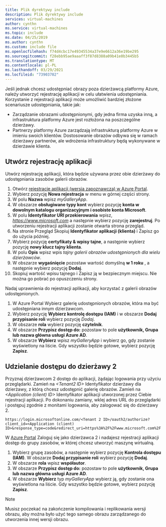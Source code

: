 ```yaml
---
title: Plik dyrektywy include
description: Plik dyrektywy include
services: virtual-machines
author: cynthn
ms.service: virtual-machines
ms.topic: include
ms.date: 04/25/2019
ms.author: cynthn
ms.custom: include file
ms.openlocfilehash: f74d4cbc17e49345534a37e9e6612a36e19be295
ms.sourcegitcommit: f28ebb95ae9aaaff3f87d8388a09b41e0b3445b5
ms.translationtype: MT
ms.contentlocale: pl-PL
ms.lasthandoff: 03/29/2021
ms.locfileid: "73903702"
---
```

Jeśli jednak chcesz udostępniać obrazy poza dzierżawcą platformy Azure, należy utworzyć rejestrację aplikacji w celu ułatwienia udostępniania.  Korzystanie z rejestracji aplikacji może umożliwić bardziej złożone scenariusze udostępniania, takie jak: 

* Zarządzanie obrazami udostępnionymi, gdy jedna firma uzyska inną, a infrastruktura platformy Azure jest rozłożona na poszczególne dzierżawy. 
* Partnerzy platformy Azure zarządzają infrastrukturą platformy Azure w imieniu swoich klientów. Dostosowanie obrazów odbywa się w ramach dzierżawy partnerów, ale wdrożenia infrastruktury będą wykonywane w dzierżawie klienta. 


## <a name="create-the-app-registration"></a>Utwórz rejestrację aplikacji

Utwórz rejestrację aplikacji, która będzie używana przez obie dzierżawy do udostępniania zasobów galerii obrazów.
1. Otwórz [rejestracje aplikacji (wersja zapoznawcza) w Azure Portal](https://ms.portal.azure.com/#blade/Microsoft_AAD_RegisteredApps/ApplicationsListBlade/quickStartType//sourceType/).    
1. Wybierz pozycję **Nowa rejestracja** w menu w górnej części strony.
1. W polu **Nazwa** wpisz *myGalleryApp*.
1. W obszarze **obsługiwane typy kont** wybierz pozycję **konta w dowolnym katalogu organizacyjnym i osobiste konta Microsoft**.
1. W polu **Identyfikator URI przekierowania** wpisz, *https://www.microsoft.com* a następnie wybierz pozycję **zarejestruj**. Po utworzeniu rejestracji aplikacji zostanie otwarta strona przegląd.
1. Na stronie Przegląd Skopiuj **Identyfikator aplikacji (klienta)** i Zapisz go do użycia później.   
1. Wybierz pozycję **certyfikaty & wpisy tajne**, a następnie wybierz pozycję **nowy klucz tajny klienta**.
1. W polu **Opis** wpisz wpis *tajny galerii obrazów udostępnionych dla wielu dzierżawców*.
1. W obszarze **wygaśnięcie** pozostaw wartość domyślną **w 1 roku** , a następnie wybierz pozycję **Dodaj**.
1. Skopiuj wartość wpisu tajnego i Zapisz ją w bezpiecznym miejscu. Nie można go pobrać po opuszczeniu strony.


Nadaj uprawnienia do rejestracji aplikacji, aby korzystać z galerii obrazów udostępnionych.
1. W Azure Portal Wybierz galerię udostępnionych obrazów, która ma być udostępniana innym dzierżawcom.
1. Wybierz pozycję **Wybierz kontrolę dostępu (IAM)** i w obszarze **Dodaj przypisanie roli** wybierz pozycję *Dodaj*. 
1. W obszarze **rola** wybierz pozycję **czytelnik**.
1. W obszarze **Przypisz dostęp do:** pozostaw to pole **użytkownik, Grupa lub nazwa główna usługi Azure AD**.
1. W obszarze **Wybierz** wpisz *myGalleryApp* i wybierz go, gdy zostanie wyświetlony na liście. Gdy wszystko będzie gotowe, wybierz pozycję **Zapisz**.


## <a name="give-tenant-2-access"></a>Udzielanie dostępu do dzierżawy 2

Przyznaj dzierżawcom 2 dostęp do aplikacji, żądając logowania przy użyciu przeglądarki. Zamień na *\<Tenant2 ID>* Identyfikator dzierżawy dla dzierżawy, z którą chcesz udostępnić galerię obrazów. Zamień na *\<Application (client) ID>* Identyfikator aplikacji utworzonej przez Ciebie rejestracji aplikacji. Po dokonaniu zamiany, wklej adres URL do przeglądarki i postępuj zgodnie z monitami logowania, aby zalogować się do dzierżawy 2.

```
https://login.microsoftonline.com/<Tenant 2 ID>/oauth2/authorize?client_id=<Application (client) ID>&response_type=code&redirect_uri=https%3A%2F%2Fwww.microsoft.com%2F 
```

W [Azure Portal](https://portal.azure.com) Zaloguj się jako dzierżawca 2 i nadajesz rejestracji aplikacji dostęp do grupy zasobów, w której chcesz utworzyć maszynę wirtualną.

1. Wybierz grupę zasobów, a następnie wybierz pozycję **Kontrola dostępu (IAM)**. W obszarze **Dodaj przypisanie roli** wybierz pozycję **Dodaj**. 
1. W obszarze **rola** wpisz **współautor**.
1. W obszarze **Przypisz dostęp do:** pozostaw to pole **użytkownik, Grupa lub nazwa główna usługi Azure AD**.
1. W obszarze **Wybierz** typ *myGalleryApp* wybierz ją, gdy zostanie ona wyświetlona na liście. Gdy wszystko będzie gotowe, wybierz pozycję **Zapisz**.

> [!NOTE]
> Musisz poczekać na zakończenie kompilowania i replikowania wersji obrazu, aby można było użyć tego samego obrazu zarządzanego do utworzenia innej wersji obrazu.

